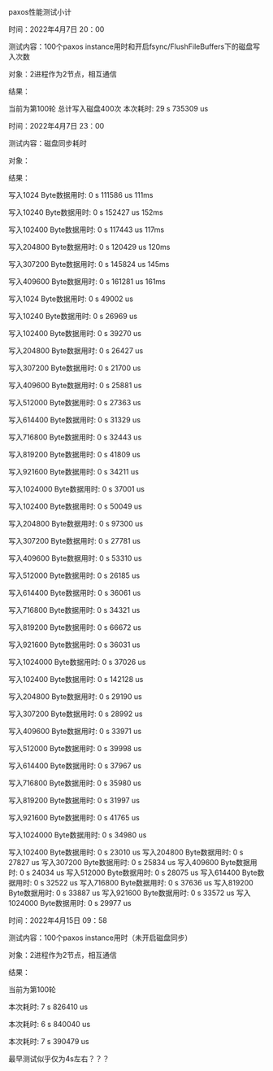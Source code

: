 paxos性能测试小计





时间：2022年4月7日 20：00

测试内容：100个paxos instance用时和开启fsync/FlushFileBuffers下的磁盘写入次数

对象：2进程作为2节点，相互通信

结果：

当前为第100轮
总计写入磁盘400次
本次耗时: 29 s 735309 us



时间：2022年4月7日 23：00

测试内容：磁盘同步耗时

对象：

结果：

写入1024 Byte数据用时: 0 s 111586 us    111ms

写入10240 Byte数据用时: 0 s 152427 us   152ms

写入102400 Byte数据用时: 0 s 117443 us  117ms

写入204800 Byte数据用时: 0 s 120429 us  120ms

写入307200 Byte数据用时: 0 s 145824 us  145ms

写入409600 Byte数据用时: 0 s 161281 us   161ms



写入1024 Byte数据用时: 0 s 49002 us

写入10240 Byte数据用时: 0 s 26969 us

写入102400 Byte数据用时: 0 s 39270 us

写入204800 Byte数据用时: 0 s 26427 us

写入307200 Byte数据用时: 0 s 21700 us

写入409600 Byte数据用时: 0 s 25881 us

写入512000 Byte数据用时: 0 s 27363 us

写入614400 Byte数据用时: 0 s 31329 us

写入716800 Byte数据用时: 0 s 32443 us

写入819200 Byte数据用时: 0 s 41809 us

写入921600 Byte数据用时: 0 s 34211 us

写入1024000 Byte数据用时: 0 s 37001 us



写入102400 Byte数据用时: 0 s 50049 us

写入204800 Byte数据用时: 0 s 97300 us

写入307200 Byte数据用时: 0 s 27781 us

写入409600 Byte数据用时: 0 s 53310 us

写入512000 Byte数据用时: 0 s 26185 us

写入614400 Byte数据用时: 0 s 36061 us

写入716800 Byte数据用时: 0 s 34321 us

写入819200 Byte数据用时: 0 s 66672 us

写入921600 Byte数据用时: 0 s 36031 us

写入1024000 Byte数据用时: 0 s 37026 us





写入102400 Byte数据用时: 0 s 142128 us

写入204800 Byte数据用时: 0 s 29190 us

写入307200 Byte数据用时: 0 s 28992 us

写入409600 Byte数据用时: 0 s 33971 us

写入512000 Byte数据用时: 0 s 39998 us

写入614400 Byte数据用时: 0 s 37967 us

写入716800 Byte数据用时: 0 s 35980 us

写入819200 Byte数据用时: 0 s 31997 us

写入921600 Byte数据用时: 0 s 41765 us

写入1024000 Byte数据用时: 0 s 34980 us





写入102400 Byte数据用时: 0 s 23010 us
写入204800 Byte数据用时: 0 s 27827 us
写入307200 Byte数据用时: 0 s 25834 us
写入409600 Byte数据用时: 0 s 24034 us
写入512000 Byte数据用时: 0 s 28075 us
写入614400 Byte数据用时: 0 s 32522 us
写入716800 Byte数据用时: 0 s 37636 us
写入819200 Byte数据用时: 0 s 33887 us
写入921600 Byte数据用时: 0 s 33572 us
写入1024000 Byte数据用时: 0 s 29977 us







时间：2022年4月15日 09：58

测试内容：100个paxos instance用时（未开启磁盘同步）

对象：2进程作为2节点，相互通信

结果：

当前为第100轮

本次耗时: 7 s 826410 us

本次耗时: 6 s 840040 us

本次耗时: 7 s 390479 us

最早测试似乎仅为4s左右？？？

